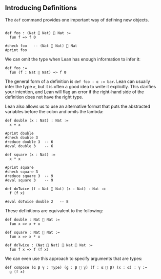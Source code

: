 ## Introducing Definitions

The ``def`` command provides one important way of defining new objects.

```lean

def foo : (Nat  Nat)  Nat :=
  fun f => f 0

#check foo   -- (Nat  Nat)  Nat
#print foo
```

We can omit the type when Lean has enough information to infer it:

```lean
def foo :=
  fun (f : Nat  Nat) => f 0
```

The general form of a definition is ``def foo : α := bar``. Lean can usually infer the type ``α``, but it is often a good idea to write it explicitly.
This clarifies your intention, and Lean will flag an error if the right-hand side of the definition does not have the right type.

Lean also allows us to use an alternative format that puts the abstracted variables before the colon and omits the lambda:
```lean
def double (x : Nat) : Nat :=
  x + x

#print double
#check double 3
#reduce double 3  -- 6
#eval double 3    -- 6

def square (x : Nat) :=
  x * x

#print square
#check square 3
#reduce square 3  -- 9
#eval square 3    -- 9

def doTwice (f : Nat  Nat) (x : Nat) : Nat :=
  f (f x)

#eval doTwice double 2   -- 8
```

These definitions are equivalent to the following:

```lean
def double : Nat  Nat :=
  fun x => x + x

def square : Nat  Nat :=
  fun x => x * x

def doTwice : (Nat  Nat)  Nat  Nat :=
  fun f x => f (f x)
```

We can even use this approach to specify arguments that are types:

```lean
def compose (α β γ : Type) (g : β  γ) (f : α  β) (x : α) : γ :=
  g (f x)
```
